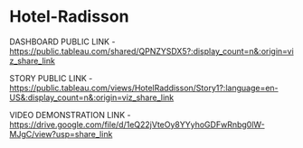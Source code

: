 # Hotel-Radisson

DASHBOARD PUBLIC LINK - https://public.tableau.com/shared/QPNZYSDX5?:display_count=n&:origin=viz_share_link

STORY PUBLIC LINK - https://public.tableau.com/views/HotelRaddisson/Story1?:language=en-US&:display_count=n&:origin=viz_share_link

VIDEO DEMONSTRATION LINK - https://drive.google.com/file/d/1eQ22jVteOy8YYyhoGDFwRnbg0lW-MJgC/view?usp=share_link
